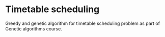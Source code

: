 # Timetable scheduling
Greedy and genetic algorithm for timetable scheduling problem as part of Genetic algorithms course.

